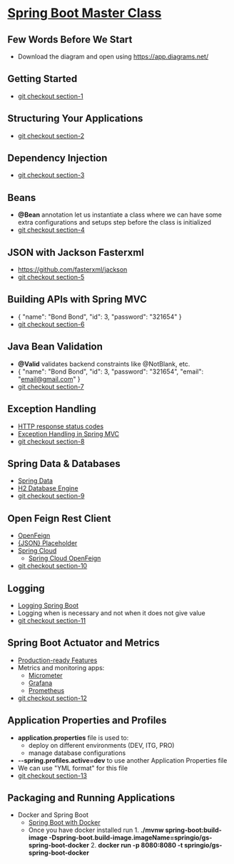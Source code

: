 # [Spring Boot Master Class](https://amigoscode.com/p/spring-boot-master-class)

## Few Words Before We Start
- Download the diagram and open using https://app.diagrams.net/

## Getting Started
- [git checkout section-1](https://github.com/amigoscode/spring-boot-master-class-course/tree/section-1)

## Structuring Your Applications
- [git checkout section-2](https://github.com/amigoscode/spring-boot-master-class-course/tree/section-2])

## Dependency Injection
- [git checkout section-3](https://github.com/amigoscode/spring-boot-master-class-course/tree/section-3)

## Beans
- **@Bean** annotation let us instantiate a class where we can have some extra configurations and setups step before the class is initialized
- [git checkout section-4](https://github.com/amigoscode/spring-boot-master-class-course/tree/section-4)

## JSON with Jackson Fasterxml
- https://github.com/fasterxml/jackson
- [git checkout section-5](https://github.com/amigoscode/spring-boot-master-class-course/tree/section-5)

## Building APIs with Spring MVC
- {
  "name": "Bond Bond",
  "id": 3,
  "password": "321654"
  }
- [git checkout section-6](https://github.com/amigoscode/spring-boot-master-class-course/tree/section-6)

## Java Bean Validation
- **@Valid** validates backend constraints like @NotBlank, etc.
- {
  "name": "Bond Bond",
  "id": 3,
  "password": "321654",
  "email": "email@gmail.com"
  }
- [git checkout section-7](https://github.com/amigoscode/spring-boot-master-class-course/tree/section-7)

## Exception Handling
- [HTTP response status codes](https://developer.mozilla.org/en-US/docs/Web/HTTP/Status)
- [Exception Handling in Spring MVC](https://spring.io/blog/2013/11/01/exception-handling-in-spring-mvc)
- [git checkout section-8](https://github.com/amigoscode/spring-boot-master-class-course/tree/section-8)

## Spring Data & Databases
- [Spring Data](https://spring.io/projects/spring-data)
- [H2 Database Engine](https://www.h2database.com/html/main.html)
- [git checkout section-9](https://github.com/amigoscode/spring-boot-master-class-course/tree/section-9)

## Open Feign Rest Client
- [OpenFeign](https://github.com/openfeign/feign)
- [{JSON} Placeholder](https://jsonplaceholder.typicode.com/)
- [Spring Cloud](https://spring.io/projects/spring-cloud)
  - [Spring Cloud OpenFeign](https://spring.io/projects/spring-cloud-openfeign)
- [git checkout section-10](https://github.com/amigoscode/spring-boot-master-class-course/tree/section-10)

## Logging
- [Logging Spring Boot](https://docs.spring.io/spring-boot/docs/current/reference/htmlsingle/#features.logging)
- Logging when is necessary and not when it does not give value
- [git checkout section-11](https://github.com/amigoscode/spring-boot-master-class-course/tree/section-11)

## Spring Boot Actuator and Metrics
- [Production-ready Features](https://docs.spring.io/spring-boot/docs/current/reference/htmlsingle/#actuator)
- Metrics and monitoring apps:
  - [Micrometer](https://micrometer.io/)
  - [Grafana](https://grafana.com/)
  - [Prometheus](https://prometheus.io/)
- [git checkout section-12](https://github.com/amigoscode/spring-boot-master-class-course/tree/section-12)

## Application Properties and Profiles
- **application.properties** file is used to: 
  - deploy on different environments (DEV, ITG, PRO)
  - manage database configurations
- **--spring.profiles.active=dev** to use another Application Properties file
- We can use "YML format" for this file
- [git checkout section-13](https://github.com/amigoscode/spring-boot-master-class-course/tree/section-13)

## Packaging and Running Applications
- Docker and Spring Boot
  - [Spring Boot with Docker](https://spring.io/guides/gs/spring-boot-docker/)
  - Once you have docker installed run
    1. 
    **./mvnw spring-boot:build-image -Dspring-boot.build-image.imageName=springio/gs-spring-boot-docker**
    2. 
    **docker run -p 8080:8080 -t springio/gs-spring-boot-docker**